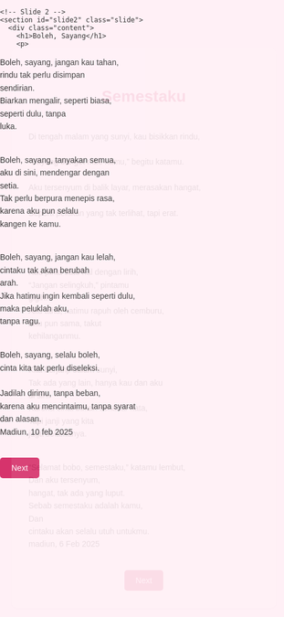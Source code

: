 <!DOCTYPE html>
<html lang="id">
<head>
  <meta charset="UTF-8">
  <meta name="viewport" content="width=device-width, initial-scale=1">
  <title>Happy Valentine - Ucapan Romantis</title>
  <style>
    /* Gaya umum */
    body, html {
      margin: 0;
      padding: 0;
      height: 100%;
      font-family: 'Arial', sans-serif;
      background: #fff0f6;
      color: #333;
      overflow: hidden;
    }
    /* Container slide */
    #slide-container {
      width: 100%;
      height: 100%;
      position: relative;
    }
    .slide {
      position: absolute;
      top: 0;
      left: 0;
      width: 100%;
      height: 100%;
      display: none;
      padding: 20px;
      box-sizing: border-box;
      overflow-y: auto;
    }
    .slide.active {
      display: block;
      animation: fadeIn 0.8s;
    }
    @keyframes fadeIn {
      from { opacity: 0; }
      to { opacity: 1; }
    }
    /* Konten slide */
    .content {
      max-width: 800px;
      margin: 50px auto;
      background: rgba(255,255,255,0.8);
      padding: 30px;
      border-radius: 10px;
      box-shadow: 0 2px 10px rgba(0,0,0,0.1);
      text-align: center;
    }
    h1 {
      margin-bottom: 20px;
      font-size: 2em;
      color: #d6336c;
    }
    p {
      line-height: 1.6;
      white-space: pre-line;
      text-align: left;
    }
    button {
      margin-top: 20px;
      padding: 10px 20px;
      background: #d6336c;
      color: #fff;
      border: none;
      border-radius: 5px;
      font-size: 1em;
      cursor: pointer;
      transition: background 0.3s;
    }
    button:hover {
      background: #c12a5a;
    }
    /* Gaya untuk slide ketiga (kotak kata) */
    .boxes {
      display: grid;
      grid-template-columns: repeat(auto-fit, minmax(250px, 1fr));
      gap: 15px;
      margin-top: 20px;
    }
    .box {
      background: #ffe0ec;
      border: 1px solid #f8b6c4;
      border-radius: 8px;
      padding: 15px;
      font-size: 0.95em;
      text-align: center;
    }
    /* Sembunyikan iframe YouTube agar tidak tampil */
    #bg-music {
      display: none;
    }
  </style>
</head>
<body>

  <!-- YouTube iframe sebagai background music -->
  <iframe
    id="bg-music"
    src="https://www.youtube.com/embed/q6on6wvbvwk?autoplay=1&loop=1&playlist=q6on6wvbvwk&controls=0&showinfo=0"
    frameborder="0"
    allow="autoplay; encrypted-media"
    allowfullscreen>
  </iframe>

  <!-- Container slide -->
  <div id="slide-container">
    <!-- Slide 1 -->
    <section id="slide1" class="slide active">
      <div class="content">
        <h1>Semestaku</h1>
        <p>
Di tengah malam yang sunyi, kau bisikkan rindu,<br>
“Sayang banget mbe kamu,” begitu katamu.<br>
Aku tersenyum di balik layar, merasakan hangat,<br>
Seperti pelukan yang tak terlihat, tapi erat.<br><br>

Kau pinta satu hal dengan lirih,<br>
“Jangan selingkuh,” pintamu gigih.<br>
Aku tahu, hatimu rapuh oleh cemburu,<br>
Aku pun sama, takut kehilanganmu.<br><br>

Kita berjanji dalam sunyi,<br>
Tak ada yang lain, hanya kau dan aku di sini.<br>
Karena cinta bukan sekadar kata,<br>
Tapi janji yang kita jaga selamanya.<br><br>

“Selamat bobo, semestaku,” katamu lembut,<br>
Dan aku tersenyum, hangat, tak ada yang luput.<br>
Sebab semestaku adalah kamu,<br>
Dan cintaku akan selalu utuh untukmu.<br>
madiun, 6 Feb 2025
        </p>
        <button onclick="showSlide(2)">Next</button>
      </div>
    </section>

    <!-- Slide 2 -->
    <section id="slide2" class="slide">
      <div class="content">
        <h1>Boleh, Sayang</h1>
        <p>
Boleh, sayang, jangan kau tahan,<br>
rindu tak perlu disimpan sendirian.<br>
Biarkan mengalir, seperti biasa,<br>
seperti dulu, tanpa luka.<br><br>

Boleh, sayang, tanyakan semua,<br>
aku di sini, mendengar dengan setia.<br>
Tak perlu berpura menepis rasa,<br>
karena aku pun selalu kangen ke kamu.<br><br>

Boleh, sayang, jangan kau lelah,<br>
cintaku tak akan berubah arah.<br>
Jika hatimu ingin kembali seperti dulu,<br>
maka peluklah aku, tanpa ragu.<br><br>

Boleh, sayang, selalu boleh,<br>
cinta kita tak perlu diseleksi.<br>
Jadilah dirimu, tanpa beban,<br>
karena aku mencintaimu, tanpa syarat dan alasan.<br>
Madiun, 10 feb 2025
        </p>
        <button onclick="showSlide(3)">Next</button>
      </div>
    </section>

    <!-- Slide 3 -->
    <section id="slide3" class="slide">
      <div class="content">
        <h1>Pesan Untukmu</h1>
        <div class="boxes">
          <div class="box">Gimana? kalo ini udah kamu buka, berarti kamu udah janji ngga ilfeel sama aku kan wkwkwk</div>
          <div class="box">Semangat kerjanya yaaa.... i love you syg</div>
          <div class="box">fun fact!! aku buat ini pas kita marahan lohh</div>
          <div class="box">kalo kamu bisa ngeh, musik yang kamu dengar sekarang pasti yang kamu nyanyiin baru-baru ini pas kita ketemu</div>
          <div class="box">kalo kita ga bisa ketemu di hari jumat berarti kita ketemu di hari minggu, jadi jngn salahkan aku yaa kalo aku ngasih ini telat</div>
          <div class="box">gimana keadaanmu sekarang?</div>
          <div class="box">aku takut kenapa-napa, aku khawatir sama kamu?</div>
          <div class="box">mungkin aku gabisa jaga kamu kayak dulu, tapi aku minta tolong banget jaga diri baik baik</div>
          <div class="box">kamu harus bisa tanggung jawab sama diri kamu sendiri yaaa</div>
        </div>
      </div>
    </section>
  </div>

  <script>
    // Fungsi untuk berpindah slide
    function showSlide(n) {
      var slides = document.getElementsByClassName('slide');
      for (var i = 0; i < slides.length; i++) {
        slides[i].classList.remove('active');
      }
      var nextSlide = document.getElementById('slide' + n);
      if (nextSlide) {
        nextSlide.classList.add('active');
      }
    }
  </script>
</body>
</html>
